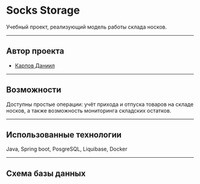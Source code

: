 # Socks Storage

Учебный проект, реализующий модель работы склада носков.

---

## Автор проекта

- [Карпов Даниил](https://github.com/danya1705)

---

## Возможности

Доступны простые операции: учёт прихода и отпуска товаров на складе носков,
а также возможность мониторинга складских остатков.

---

## Использованные технологии

Java, Spring boot, PosgreSQL, Liquibase, Docker

---

## Схема базы данных

